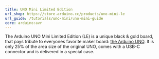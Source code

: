 ```yaml
---
title: UNO Mini Limited Edition
url_shop: https://store.arduino.cc/products/uno-mini-le
url_guide: /tutorials/uno-mini/uno-mini-guide
core: arduino:avr
---
```


The Arduino UNO Mini Limited Edition (LE) is a unique black & gold board, that pays tribute to everyones favorite maker board: [the Arduino UNO](https://store-usa.arduino.cc/products/arduino-uno-rev3). It is only 25% of the area size of the original UNO, comes with a USB-C connector and is delivered in a special case.